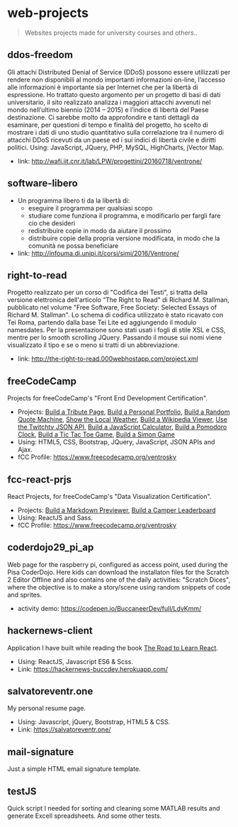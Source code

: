 # web-projects
>Websites projects made for university courses and others..

## ddos-freedom

Gli attachi Distributed Denial of Service (DDoS) possono essere utilizzati per rendere non disponibili al mondo importanti 
informazioni on-line, l’accesso alle informazioni è importante sia per Internet che per la libertà di espressione.
Ho trattato questo argomento per un progetto di basi di dati universitario, il sito realizzato analizza i maggiori attacchi 
avvenuti nel mondo nell’ultimo biennio (2014 – 2015) e l’indice di libertà del Paese destinazione. Ci sarebbe molto da 
approfondire e tanti dettagli da esaminare, per questioni di tempo e finalità del progetto, ho scelto di mostrare i dati di 
uno studio quantitativo sulla correlazione tra il numero di attacchi DDoS ricevuti da un paese ed i sui indici di libertà civile 
e diritti politici. Using: JavaScript, JQuery, PHP, MySQL, HighCharts, jVector Map.
* link: http://wafi.iit.cnr.it/lab/LPW/progettini/20160718/ventrone/

## software-libero

* Un programma libero ti da la libertà di:
  * eseguire il programma per qualsiasi scopo
  * studiare come funziona il programma, e modificarlo per fargli fare cio che desideri
  * redistribuire copie in modo da aiutare il prossimo
  * distribuire copie della propria versione modificata, in modo che la comunità ne possa beneficiare
* link: http://infouma.di.unipi.it/corsi/simi/2016/Ventrone/

## right-to-read

Progetto realizzato per un corso di "Codifica dei Testi", si tratta della versione elettronica dell'articolo “The Right to Read" di Richard M. Stallman, pubblicato nel volume "Free Software, Free Society: Selected Essays of Richard M. Stallman". Lo schema di codifica utilizzato è stato ricavato con Tei Roma, partendo dalla base Tei Lite ed aggiungendo il modulo namesdates. Per la presentazione sono stati usati i fogli di stile XSL e CSS, mentre per lo smooth scrolling JQuery. Passando il mouse sui nomi viene visualizzato il tipo e se o meno si tratti di un abbreviazione. 
* link: http://the-right-to-read.000webhostapp.com/project.xml

## freeCodeCamp

Projects for freeCodeCamp's "Front End Development Certification". 
* Projects: [Build a Tribute Page](https://codepen.io/BuccaneerDev/full/VXYorJ/), [Build a Personal Portfolio](https://codepen.io/BuccaneerDev/full/YaypqP/), [Build a Random Quote Machine](https://codepen.io/BuccaneerDev/full/OvNRre/), [Show the Local Weather](https://codepen.io/BuccaneerDev/full/eMzQWL/), [Build a Wikipedia Viewer](https://codepen.io/BuccaneerDev/full/dmNpJY/), [Use the Twitchtv JSON API](https://codepen.io/BuccaneerDev/full/qoXeGK/), [Build a JavaScript Calculator](https://codepen.io/BuccaneerDev/full/KoQEzg/), [Build a Pomodoro Clock](https://codepen.io/BuccaneerDev/full/NYYjgo/), [Build a Tic Tac Toe Game](https://codepen.io/BuccaneerDev/full/eMLaQL/), [Build a Simon Game](https://codepen.io/BuccaneerDev/full/MVMbVz/)
* Using: HTML5, CSS, Bootstrap, JQuery, JavaScript, JSON APIs and Ajax.
* fCC Profile: https://www.freecodecamp.org/ventrosky

## fcc-react-prjs

React Projects, for freeCodeCamp's "Data Visualization Certification". 
* Projects: [Build a Markdown Previewer](https://codepen.io/BuccaneerDev/full/gzgjPM/), [Build a Camper Leaderboard](https://codepen.io/BuccaneerDev/full/wjyWmX/)
* Using: ReactJS and Sass. 
* fCC Profile: https://www.freecodecamp.org/ventrosky

## coderdojo29_pi_ap

Web page for the raspberry pi, configured as access point, used during the Pisa CoderDojo. Here kids can download the installaton files for the Scratch 2 Editor Offline and also contains one of the daily activities: "Scratch Dices", where the objective is to make a story/scene using random snippets of code and sprites.
* activity demo: https://codepen.io/BuccaneerDev/full/LdvKmm/

## hackernews-client

Application I have built while reading the book [The Road to Learn React](https://www.robinwieruch.de/the-road-to-learn-react/).
* Using: ReactJS, Javascript ES6 & Scss.
* Link: https://hackernews-buccdev.herokuapp.com/

## salvatoreventr.one

My personal resume page.
* Using: Javascript, jQuery, Bootstrap, HTML5 & CSS.
* Link: https://salvatoreventr.one/

## mail-signature

Just a simple HTML email signature template.

## testJS

Quick script I needed for sorting and cleaning some MATLAB results and generate Excell spreadsheets. And some other tests.

